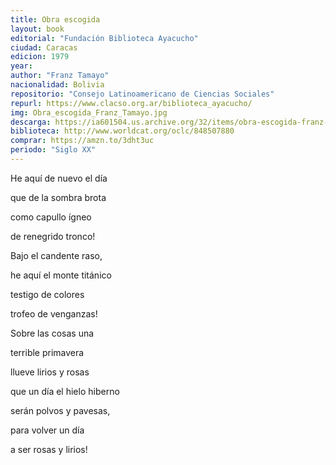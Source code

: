 ```yaml
---
title: Obra escogida
layout: book
editorial: "Fundación Biblioteca Ayacucho"
ciudad: Caracas
edicion: 1979 
year: 
author: "Franz Tamayo"
nacionalidad: Bolivia
repositorio: "Consejo Latinoamericano de Ciencias Sociales"
repurl: https://www.clacso.org.ar/biblioteca_ayacucho/
img: Obra_escogida_Franz_Tamayo.jpg
descarga: https://ia601504.us.archive.org/32/items/obra-escogida-franz-tamayo/Obra_escogida_Franz_Tamayo.pdf
biblioteca: http://www.worldcat.org/oclc/848507880
comprar: https://amzn.to/3dht3uc
periodo: "Siglo XX"
---
```

 
He aquí de nuevo el día
 
que de la sombra brota
 
como capullo ígneo
 
de renegrido tronco!
 
Bajo el candente raso,
 
he aquí el monte titánico
 
testigo de colores
 
trofeo de venganzas!
 
Sobre las cosas una
 
terrible primavera
 
llueve lirios y rosas
 
que un día el hielo hiberno
 
serán polvos y pavesas,
 
para volver un día
 
a ser rosas y lirios!
